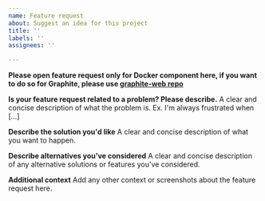 ```yaml
---
name: Feature request
about: Suggest an idea for this project
title: ''
labels: ''
assignees: ''

---
```


**Please open feature request only for Docker component here, if you want to do so for Graphite, please use [graphite-web repo](https://github.com/graphite-project/graphite-web/issues/new/choose)**

**Is your feature request related to a problem? Please describe.**
A clear and concise description of what the problem is. Ex. I'm always frustrated when [...]

**Describe the solution you'd like**
A clear and concise description of what you want to happen.

**Describe alternatives you've considered**
A clear and concise description of any alternative solutions or features you've considered.

**Additional context**
Add any other context or screenshots about the feature request here.
